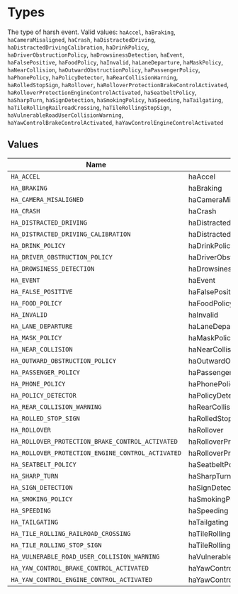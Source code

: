 # Types

The type of harsh event.  Valid values: `haAccel`, `haBraking`, `haCameraMisaligned`, `haCrash`, `haDistractedDriving`, `haDistractedDrivingCalibration`, `haDrinkPolicy`, `haDriverObstructionPolicy`, `haDrowsinessDetection`, `haEvent`, `haFalsePositive`, `haFoodPolicy`, `haInvalid`, `haLaneDeparture`, `haMaskPolicy`, `haNearCollision`, `haOutwardObstructionPolicy`, `haPassengerPolicy`, `haPhonePolicy`, `haPolicyDetector`, `haRearCollisionWarning`, `haRolledStopSign`, `haRollover`, `haRolloverProtectionBrakeControlActivated`, `haRolloverProtectionEngineControlActivated`, `haSeatbeltPolicy`, `haSharpTurn`, `haSignDetection`, `haSmokingPolicy`, `haSpeeding`, `haTailgating`, `haTileRollingRailroadCrossing`, `haTileRollingStopSign`, `haVulnerableRoadUserCollisionWarning`, `haYawControlBrakeControlActivated`, `haYawControlEngineControlActivated`


## Values

| Name                                              | Value                                             |
| ------------------------------------------------- | ------------------------------------------------- |
| `HA_ACCEL`                                        | haAccel                                           |
| `HA_BRAKING`                                      | haBraking                                         |
| `HA_CAMERA_MISALIGNED`                            | haCameraMisaligned                                |
| `HA_CRASH`                                        | haCrash                                           |
| `HA_DISTRACTED_DRIVING`                           | haDistractedDriving                               |
| `HA_DISTRACTED_DRIVING_CALIBRATION`               | haDistractedDrivingCalibration                    |
| `HA_DRINK_POLICY`                                 | haDrinkPolicy                                     |
| `HA_DRIVER_OBSTRUCTION_POLICY`                    | haDriverObstructionPolicy                         |
| `HA_DROWSINESS_DETECTION`                         | haDrowsinessDetection                             |
| `HA_EVENT`                                        | haEvent                                           |
| `HA_FALSE_POSITIVE`                               | haFalsePositive                                   |
| `HA_FOOD_POLICY`                                  | haFoodPolicy                                      |
| `HA_INVALID`                                      | haInvalid                                         |
| `HA_LANE_DEPARTURE`                               | haLaneDeparture                                   |
| `HA_MASK_POLICY`                                  | haMaskPolicy                                      |
| `HA_NEAR_COLLISION`                               | haNearCollision                                   |
| `HA_OUTWARD_OBSTRUCTION_POLICY`                   | haOutwardObstructionPolicy                        |
| `HA_PASSENGER_POLICY`                             | haPassengerPolicy                                 |
| `HA_PHONE_POLICY`                                 | haPhonePolicy                                     |
| `HA_POLICY_DETECTOR`                              | haPolicyDetector                                  |
| `HA_REAR_COLLISION_WARNING`                       | haRearCollisionWarning                            |
| `HA_ROLLED_STOP_SIGN`                             | haRolledStopSign                                  |
| `HA_ROLLOVER`                                     | haRollover                                        |
| `HA_ROLLOVER_PROTECTION_BRAKE_CONTROL_ACTIVATED`  | haRolloverProtectionBrakeControlActivated         |
| `HA_ROLLOVER_PROTECTION_ENGINE_CONTROL_ACTIVATED` | haRolloverProtectionEngineControlActivated        |
| `HA_SEATBELT_POLICY`                              | haSeatbeltPolicy                                  |
| `HA_SHARP_TURN`                                   | haSharpTurn                                       |
| `HA_SIGN_DETECTION`                               | haSignDetection                                   |
| `HA_SMOKING_POLICY`                               | haSmokingPolicy                                   |
| `HA_SPEEDING`                                     | haSpeeding                                        |
| `HA_TAILGATING`                                   | haTailgating                                      |
| `HA_TILE_ROLLING_RAILROAD_CROSSING`               | haTileRollingRailroadCrossing                     |
| `HA_TILE_ROLLING_STOP_SIGN`                       | haTileRollingStopSign                             |
| `HA_VULNERABLE_ROAD_USER_COLLISION_WARNING`       | haVulnerableRoadUserCollisionWarning              |
| `HA_YAW_CONTROL_BRAKE_CONTROL_ACTIVATED`          | haYawControlBrakeControlActivated                 |
| `HA_YAW_CONTROL_ENGINE_CONTROL_ACTIVATED`         | haYawControlEngineControlActivated                |